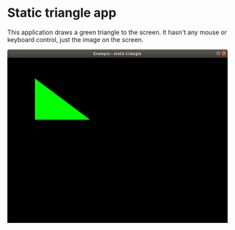 # Static triangle app

This application draws a green triangle to the screen. It hasn't any mouse or keyboard control, just the image on the screen.

![Sample image](./sample/sample.png)
